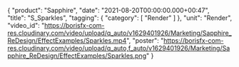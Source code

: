{
   "product": "Sapphire",
   "date": "2021-08-20T00:00:00.000+00:47",  
   "title": "S_Sparkles",
   "tagging": {
   "category": [
      "Render"
    ]
   },
   "unit": "Render",
   "video_id": "https://borisfx-com-res.cloudinary.com/video/upload/q_auto/v1629401926/Marketing/Sapphire_ReDesign/EffectExamples/Sparkles.mp4",
   "poster": "https://borisfx-com-res.cloudinary.com/video/upload/q_auto,f_auto/v1629401926/Marketing/Sapphire_ReDesign/EffectExamples/Sparkles.png"
}